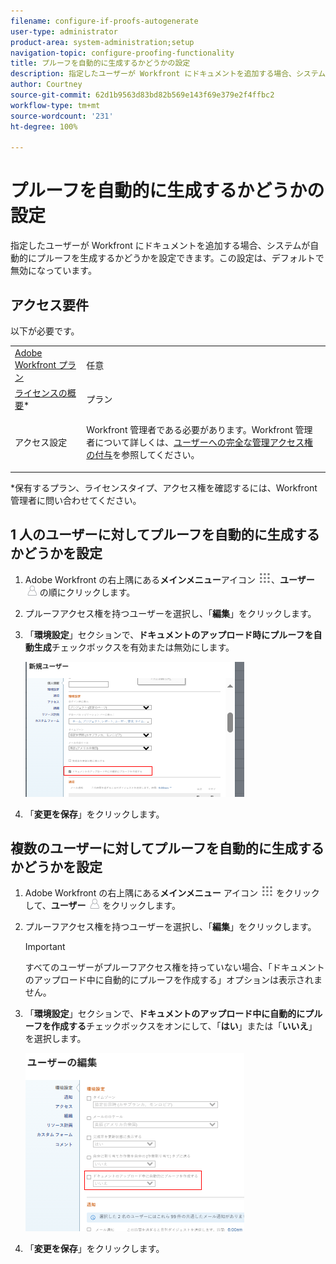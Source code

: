 ```yaml
---
filename: configure-if-proofs-autogenerate
user-type: administrator
product-area: system-administration;setup
navigation-topic: configure-proofing-functionality
title: プルーフを自動的に生成するかどうかの設定
description: 指定したユーザーが Workfront にドキュメントを追加する場合、システムが自動的にプルーフを生成するかどうかを設定できます。この設定は、デフォルトで無効になっています。
author: Courtney
source-git-commit: 62d1b9563d83bd82b569e143f69e379e2f4ffbc2
workflow-type: tm+mt
source-wordcount: '231'
ht-degree: 100%

---
```



# プルーフを自動的に生成するかどうかの設定

指定したユーザーが Workfront にドキュメントを追加する場合、システムが自動的にプルーフを生成するかどうかを設定できます。この設定は、デフォルトで無効になっています。

## アクセス要件

以下が必要です。

<table style="table-layout:auto"> 
 <col> 
 <col> 
 <tbody> 
  <tr> 
   <td role="rowheader"><a href="https://www.workfront.com/plans" target="_blank">Adobe Workfront プラン</a> </td> 
   <td>任意</td> 
  </tr> 
  <tr> 
   <td role="rowheader"><a href="../../../administration-and-setup/add-users/access-levels-and-object-permissions/wf-licenses.md" class="MCXref xref">ライセンスの概要</a>*</td> 
   <td>プラン</td> 
  </tr> 
  <tr> 
   <td role="rowheader">アクセス設定</td> 
   <td> <p>Workfront 管理者である必要があります。Workfront 管理者について詳しくは、<a href="../../../administration-and-setup/add-users/configure-and-grant-access/grant-a-user-full-administrative-access.md" class="MCXref xref">ユーザーへの完全な管理アクセス権の付与</a>を参照してください。</p> </td> 
  </tr> 
 </tbody> 
</table>

&#42;保有するプラン、ライセンスタイプ、アクセス権を確認するには、Workfront 管理者に問い合わせてください。

## 1 人のユーザーに対してプルーフを自動的に生成するかどうかを設定

1. Adobe Workfront の右上隅にある&#x200B;**メインメニュー**&#x200B;アイコン ![](assets/main-menu-icon.png)、**ユーザー** ![](assets/users-icon-in-main-menu.png) の順にクリックします。
1. プルーフアクセス権を持つユーザーを選択し、「**編集**」をクリックします。
1. 「**環境設定**」セクションで、**ドキュメントのアップロード時にプルーフを自動生成**&#x200B;チェックボックスを有効または無効にします。

   ![](assets/autogenerate-proofs-350x216.png)

1. 「**変更を保存**」をクリックします。

## 複数のユーザーに対してプルーフを自動的に生成するかどうかを設定

1. Adobe Workfront の右上隅にある&#x200B;**メインメニュー** アイコン ![](assets/main-menu-icon.png) をクリックして、**ユーザー** ![](assets/users-icon-in-main-menu.png) をクリックします。
1. プルーフアクセス権を持つユーザーを選択し、「**編集**」をクリックします。

   >[!IMPORTANT]
   >
   >すべてのユーザーがプルーフアクセス権を持っていない場合、「ドキュメントのアップロード中に自動的にプルーフを作成する」オプションは表示されません。

1. 「**環境設定**」セクションで、**ドキュメントのアップロード中に自動的にプルーフを作成する**&#x200B;チェックボックスをオンにして、「**はい**」または「**いいえ**」を選択します。

   ![](assets/autogenerate-proofs-bulk-350x285.png)

1. 「**変更を保存**」をクリックします。

